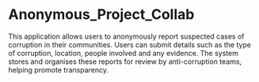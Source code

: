 # Anonymous_Project_Collab
This application allows users to anonymously report suspected cases of corruption in their communities. Users can submit details such as the type of corruption, location, people involved and any evidence. The system stores and organises these reports for review by anti-corruption teams, helping promote transparency.
